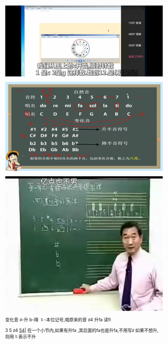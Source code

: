 
![Screenshot_20210828_230632_tv.danmaku.bili.jpg](../_resources/Screenshot_20210828_230632_tv.danmaku.bili.jpg)



![mmexport1630754969320.jpg](../_resources/mmexport1630754969320.jpg)


![Screenshot_20210904_194152.jpg](../_resources/Screenshot_20210904_194152.jpg)

变化音
♯-升
b-降
♮-本位记号,唱原来的音
♯4 升fa 读fi

3 5 ♯4 <u>54</u>|
在一个小节内,如果有升fa ,其后面的fa也是升fa,不用写♯
如果不想升,则用♮表示不升




